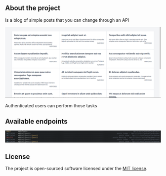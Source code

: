
## About the project

<p> Is a blog of simple posts that you can change through an API</p>

<img src ="https://raw.githubusercontent.com/cinnamon17/posts-api/master/blog.png">

<p>Authenticated users can perform those tasks</p>

## Available endpoints

<img src="https://raw.githubusercontent.com/cinnamon17/posts-api/master/route-list.png">

## License

The project is open-sourced software licensed under the [MIT license](https://opensource.org/licenses/MIT).
